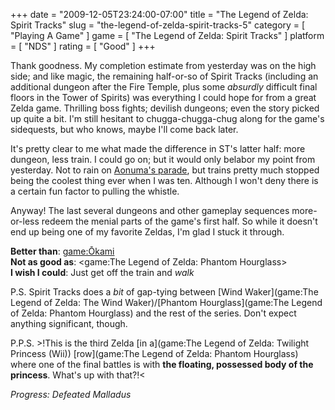 +++
date = "2009-12-05T23:24:00-07:00"
title = "The Legend of Zelda: Spirit Tracks"
slug = "the-legend-of-zelda-spirit-tracks-5"
category = [ "Playing A Game" ]
game = [ "The Legend of Zelda: Spirit Tracks" ]
platform = [ "NDS" ]
rating = [ "Good" ]
+++

Thank goodness.  My completion estimate from yesterday was on the high side; and like magic, the remaining half-or-so of Spirit Tracks (including an additional dungeon after the Fire Temple, plus some <i>absurdly</i> difficult final floors in the Tower of Spirits) was everything I could hope for from a great Zelda game.  Thrilling boss fights; devilish dungeons; even the story picked up quite a bit.  I'm still hesitant to chugga-chugga-chug along for the game's sidequests, but who knows, maybe I'll come back later.

It's pretty clear to me what made the difference in ST's latter half: more dungeon, less train.  I could go on; but it would only belabor my point from yesterday.  Not to rain on <a href="http://kotaku.com/5418530/heres-where-the-idea-for-spirit-tracks-came-from">Aonuma's parade</a>, but trains pretty much stopped being the coolest thing ever when I was ten.  Although I won't deny there is a certain fun factor to pulling the whistle.

Anyway!  The last several dungeons and other gameplay sequences more-or-less redeem the menial parts of the game's first half.  So while it doesn't end up being one of my favorite Zeldas, I'm glad I stuck it through.

<b>Better than</b>: <game:Ōkami>  
<b>Not as good as</b>: <game:The Legend of Zelda: Phantom Hourglass>  
<b>I wish I could</b>: Just get off the train and <i>walk</i>

P.S. Spirit Tracks does a <i>bit</i> of gap-tying between [Wind Waker](game:The Legend of Zelda: The Wind Waker)/[Phantom Hourglass](game:The Legend of Zelda: Phantom Hourglass) and the rest of the series.  Don't expect anything significant, though.

P.P.S. >!This is the third Zelda [in a](game:The Legend of Zelda: Twilight Princess (Wii)) [row](game:The Legend of Zelda: Phantom Hourglass) where one of the final battles is with <b>the floating, possessed body of the princess</b>.  What's up with that?!<

<i>Progress: Defeated Malladus</i>
